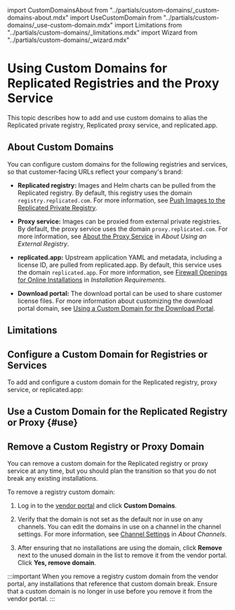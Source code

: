 import CustomDomainsAbout from "../partials/custom-domains/_custom-domains-about.mdx"
import UseCustomDomain from "../partials/custom-domains/_use-custom-domain.mdx"
import Limitations from "../partials/custom-domains/_limitations.mdx"
import Wizard from "../partials/custom-domains/_wizard.mdx"

# Using Custom Domains for Replicated Registries and the Proxy Service

This topic describes how to add and use custom domains to alias the Replicated private registry, Replicated proxy service, and replicated.app.

## About Custom Domains

<CustomDomainsAbout/>

You can configure custom domains for the following registries and services, so that customer-facing URLs reflect your company's brand:

- **Replicated registry:** Images and Helm charts can be pulled from the Replicated registry. By default, this registry uses the domain `registry.replicated.com`. For more information, see [Push Images to the Replicated Private Registry](private-images-replicated).

- **Proxy service:** Images can be proxied from external private registries. By default, the proxy service uses the domain `proxy.replicated.com`. For more information, see [About the Proxy Service](private-images-about#about-the-proxy-service) in _About Using an External Registry_.

- **replicated.app:** Upstream application YAML and metadata, including a license ID, are pulled from replicated.app. By default, this service uses the domain `replicated.app`. For more information, see [Firewall Openings for Online Installations](/enterprise/installing-general-requirements#firewall-openings-for-online-installations) in _Installation Requirements_.

- **Download portal:** The download portal can be used to share customer license files. For more information about customizing the download portal domain, see [Using a Custom Domain for the Download Portal](custom-domains-download-portal).


## Limitations

<Limitations/>

## Configure a Custom Domain for Registries or Services

To add and configure a custom domain for the Replicated registry, proxy service, or replicated.app:

<Wizard/>

## Use a Custom Domain for the Replicated Registry or Proxy {#use}

<UseCustomDomain/>

## Remove a Custom Registry or Proxy Domain

You can remove a custom domain for the Replicated registry or proxy service at any time, but you should plan the transition so that you do not break any existing installations.

To remove a registry custom domain:

1. Log in to the [vendor portal](https://vendor.replicated.com) and click **Custom Domains**.

1. Verify that the domain is not set as the default nor in use on any channels. You can edit the domains in use on a channel in the channel settings. For more information, see [Channel Settings](releases-about-releases#channel-settings) in _About Channels_.

1. After ensuring that no installations are using the domain, click **Remove** next to the unused domain in the list to remove it from the vendor portal. Click **Yes, remove domain**.

  :::important
  When you remove a registry custom domain from the vendor portal, any installations that reference that custom domain break. Ensure that a custom domain is no longer in use before you remove it from the vendor portal.
  :::